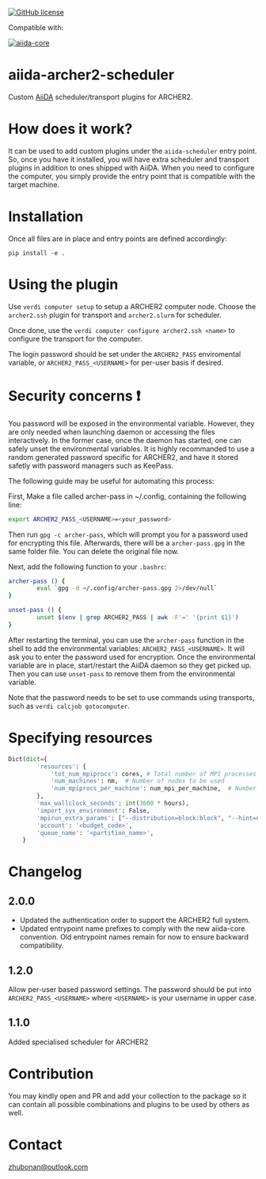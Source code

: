 
[![GitHub license](https://img.shields.io/badge/License-MIT-blue.svg)](https://github.com/pzarabadip/aiida-orca/blob/master/LICENSE)

Compatible with:

[![aiida-core](https://img.shields.io/badge/AiiDA-%3E=1.1,%3C2.0-007ec6.svg?logo=data%3Aimage%2Fpng%3Bbase64%2CiVBORw0KGgoAAAANSUhEUgAAACMAAAAhCAYAAABTERJSAAAABHNCSVQICAgIfAhkiAAAAAlwSFlzAAAFhgAABYYBG6Yz4AAAABl0RVh0U29mdHdhcmUAd3d3Lmlua3NjYXBlLm9yZ5vuPBoAAAUbSURBVFiFzZhrbFRVEMd%2Fc%2B5uu6UUbIFC%2FUAUVEQCLbQJBIiBDyiImJiIhmohYNCkqJAQxASLF8tDgYRHBLXRhIcKNtFEhVDgAxBJqgmVh4JEKg3EIn2QYqBlt917xg%2BFss%2ByaDHOtzsz5z%2B%2FuZl7ztmF%2F5HJvxVQN6cPYX8%2FPLnOmsvNAvqfwuib%2FbNIk9cQeQnLcKRL5xLIV%2Fic9eJeunjPYbRs4FjQSpTB3aS1IpRKeeOOewajy%2FKKEO8Q0DuVdKy8IqsbPulxGHUfCBBu%2BwUYGuFuBTK7wQnht6PEbf4tlRomVRjCbXNjQEB0AyrFQOL5ENIJm7dTLZE6DPJCnEtFZVXDLny%2B4Sjv0PmmYu1ZdUek9RiMgoDmJ8V0L7XJqsZ3UW8YsBOwEeHeeFce7jEYXBy0m9m4BbXqSj2%2Bxnkg26MCVrN6DEZcwggtd8pTFx%2Fh3B9B50YLaFOPwXQKUt0tBLegtSomfBlfY13PwijbEnhztGzgJsK5h9W9qeWwBqjvyhB2iBs1Qz0AU974DciRGO8CVN8AJhAeMAdA3KbrKEtvxhsI%2B9emWiJlGBEU680Cfk%2BSsVqXZvcFYGXjF8ABVJ%2BTNfVXehyms1zzn1gmIOxLEB6E31%2FWBe5rnCarmo7elf7dJEeaLh80GasliI5F6Q9cAz1GY1OJVNDxTzQTw7iY%2FHEZRQY7xqJ9RU2LFe%2FYqakdP911ha0XhjjiTVAkDwgatWfCGeYocx8M3glG8g8EXhSrLrHnEFJ5Ymow%2FkhIYv6ttYUW1iFmEqqxdVoUs9FmsDYSqmtmJh3Cl1%2BVtl2s7owDUdocR5bceiyoSivGTT5vzpbzL1uoBpmcAAQgW7ArnKD9ng9rc%2BNgrobSNwpSkkhcRN%2BvmXLjIsDovYHHEfmsYFygPAnIDEQrQPzJYCOaLHLUfIt7Oq0LJn9fxkSgNCb1qEIQ5UKgT%2Fs6gJmVOOroJhQBXVqw118QtWLdyUxEP45sUpSzqP7RDdFYMyB9UReMiF1MzPwoUqHt8hjGFFeP5wZAbZ%2F0%2BcAtAAcji6LeSq%2FMYiAvSsdw3GtrfVSVFUBbIhwRWYR7yOcr%2FBi%2FB1MSJZ16JlgH1AGM3EO2QnmMyrSbTSiACgFBv4yCUapZkt9qwWVL7aeOyHvArJjm8%2Fz9BhdI4XcZgz2%2FvRALosjsk1ODOyMcJn9%2FYI6IrkS5vxMGdUwou2YKfyVqJpn5t9aNs3gbQMbdbkxnGdsr4bTHm2AxWo9yNZK4PXR3uzhAh%2BM0AZejnCrGdy0UvJxl0oMKgWSLR%2B1LH2aE9ViejiFs%2BXn6bTjng3MlIhJ1I1TkuLdg6OcAbD7Xx%2Bc3y9TrWAiSHqVkbZ2v9ilCo6s4AjwZCzFyD9mOL305nV9aonvsQeT2L0gVk4OwOJqXXVRW7naaxswDKVdlYLyMXAnntteYmws2xcVVZzq%2BtHPAooQggmJkc6TLSusOiL4RKgwzzYU1iFQgiUBA1H7E8yPau%2BZl9P7AblVNebtHqTgxLfRqrNvZWjsHZFuqMqKcDWdlFjF7UGvX8Jn24DyEAykJwNcdg0OvJ4p5pQ9tV6SMlP4A0PNh8aYze1ArROyUNTNouy8tNF3Rt0CSXb6bRFl4%2FIfQzNMjaE9WwpYOWQnOdEF%2BTdJNO0iFh7%2BI0kfORzQZb6P2kymS9oTxzBiM9rUqLWr1WE5G6ODhycQd%2FUnNVeMbcH68hYkGycNoUNWc8fxaxfwhDbHpfwM5oeTY7rUX8QAAAABJRU5ErkJggg%3D%3D)](https://www.aiida.net/)

# aiida-archer2-scheduler
Custom [AiiDA](www.aiida.net) scheduler/transport plugins for ARCHER2.

# How does it work?
It can be used to add custom plugins under the `aiida-scheduler` entry point. So, once you have it installed, you will have extra scheduler and transport plugins in addition to ones shipped with AiiDA. When you need to configure the computer, you simply provide the entry point that is compatible with the target machine.

# Installation
Once all files are in place and entry points are defined accordingly:

```console
pip install -e .
```

# Using the plugin

Use `verdi computer setup` to setup a ARCHER2 computer node.
Choose the `archer2.ssh` plugin for transport and `archer2.slurm` for scheduler.

Once done, use the `verdi computer configure archer2.ssh <name>` to configure the transport for the computer.

The login password should be set under the `ARCHER2_PASS` enviromental variable, or `ARCHER2_PASS_<USERNAME>` for per-user basis if desired.


# Security concerns ❗

You password will be exposed in the environmental variable. However, they are only needed when launching daemon or accessing the files interactively.
In the former case, once the daemon has started, one can safely unset the environmental variables.
It is highly recommanded to use a random generated password specific for ARCHER2, and have it stored safetly with password managers such as KeePass.

The following guide may be useful for automating this process:


First, Make a file called archer-pass in ~/.config, containing the following line:

```bash
export ARCHER2_PASS_<USERNAME>=<your_password>
```

Then run `gpg -c archer-pass`, which will prompt you for a password used for encrypting this file. Afterwards, there will be a `archer-pass.gpg` in the same folder file. 
You can delete the original file now.

Next, add the following function to your `.bashrc`:

```bash
archer-pass () {
        eval `gpg -d ~/.config/archer-pass.gpg 2>/dev/null`
}

unset-pass () {
        unset $(env | grep ARCHER2_PASS | awk -F'=' '{print $1}')
}

```

After restarting the terminal, you can use the `archer-pass` function in the shell to add the environmental variables: `ARCHER2_PASS_<USERNAME>`. 
It will ask you to enter the password used for encryption. Once the environmental variable are in place, start/restart the AiiDA daemon so they get picked up. 
Then you can use `unset-pass` to remove them from the environmental variable.

Note that the password needs to be set to use commands using transports, such as `verdi calcjob gotocomputer`.

# Specifying resources


```python
Dict(dict={
        'resources': {
            'tot_num_mpiprocs': cores, # Total number of MPI processes
            'num_machines': nm,  # Number of nodes to be used
            'num_mpiprocs_per_machine': num_mpi_per_machine,  # Number of mpi processes per machine - useful if underpopulating is needed
        },
        'max_wallclock_seconds': int(3600 * hours),
        'import_sys_environment': False,
        'mpirun_extra_params': ["--distribution=block:block", "--hint=nomultithread"],
        'account': '<budget_code>',
        'queue_name': '<partition_name>',
    }
```

# Changelog

## 2.0.0

- Updated the authentication order to support the ARCHER2 full system. 
- Updated entrypoint name prefixes to comply with the new aiida-core convention. Old entrypoint names remain for now to ensure backward compatibility.   

## 1.2.0

Allow per-user based password settings. 
The password should be put into `ARCHER2_PASS_<USERNAME>` where `<USERNAME>` is your username in upper case.

## 1.1.0

Added specialised scheduler for ARCHER2

# Contribution
You may kindly open and PR and add your collection to the package so it can contain all possible combinations and plugins to be used by others as well.

# Contact
zhubonan@outlook.com

